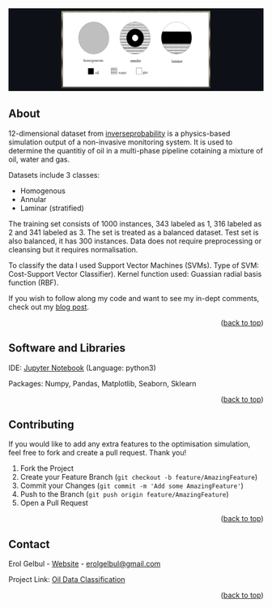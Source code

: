 <div id="top"></div>

<div style="text-align:center"><img src="images/cover2.png" /></div>

<!-- ABOUT THE PROJECT -->
## About
12-dimensional dataset from [inverseprobability](https://inverseprobability.com/3PhaseData.html) is a physics-based simulation output of a non-invasive monitoring system.
It is used to determine the quantitiy of oil in a multi-phase pipeline cotaining a mixture of oil, water and gas.

Datasets include 3 classes:
* Homogenous
* Annular
* Laminar (stratified)

The training set consists of 1000 instances, 343 labeled as 1, 316 labeled as 2 and 341 labeled as 3. The set is treated as a balanced dataset. Test set is also balanced,
it has 300 instances.  Data does not require preprocessing or cleansing but it requires normalisation.

To classify the data I used Support Vector Machines (SVMs). Type of SVM: Cost-Support Vector Classifier). Kernel function used: Guassian radial basis function (RBF).

If you wish to follow along my code and want to see my in-dept comments, check out my [blog post](https://erolgelbul.com/project-blog/oil-data-classification).

<p align="right">(<a href="#top">back to top</a>)</p>


<!-- TECH -->
## Software and Libraries

IDE: [Jupyter Notebook](https://jupyter.org/) (Language: python3)

Packages: Numpy, Pandas, Matplotlib, Seaborn, Sklearn

<p align="right">(<a href="#top">back to top</a>)</p>

<!-- CONTRIBUTING -->
## Contributing

If you would like to add any extra features to the optimisation simulation, feel free to fork and create a pull request. Thank you!

1. Fork the Project
2. Create your Feature Branch (`git checkout -b feature/AmazingFeature`)
3. Commit your Changes (`git commit -m 'Add some AmazingFeature'`)
4. Push to the Branch (`git push origin feature/AmazingFeature`)
5. Open a Pull Request

<p align="right">(<a href="#top">back to top</a>)</p>




<!-- CONTACT -->
## Contact

Erol Gelbul - [Website](http://www.erolgelbul.com) - erolgelbul@gmail.com

Project Link: [Oil Data Classification](https://github.com/ErolGelbul/oil_data_classification)

<p align="right">(<a href="#top">back to top</a>)</p>


